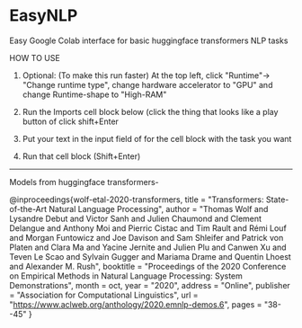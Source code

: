 # EasyNLP
Easy Google Colab interface for basic huggingface transformers NLP tasks


HOW TO USE

1) Optional: (To make this run faster) At the top left, click "Runtime"-> "Change runtime type", change hardware accelerator to "GPU" and change Runtime-shape to "High-RAM"

2) Run the Imports cell block below (click the thing that looks like a play button of click shift+Enter

3) Put your text in the input field of for the cell block with the task you want

4) Run that cell block (Shift+Enter)



___________________________________

Models from huggingface transformers-

@inproceedings{wolf-etal-2020-transformers, title = "Transformers: State-of-the-Art Natural Language Processing", author = "Thomas Wolf and Lysandre Debut and Victor Sanh and Julien Chaumond and Clement Delangue and Anthony Moi and Pierric Cistac and Tim Rault and Rémi Louf and Morgan Funtowicz and Joe Davison and Sam Shleifer and Patrick von Platen and Clara Ma and Yacine Jernite and Julien Plu and Canwen Xu and Teven Le Scao and Sylvain Gugger and Mariama Drame and Quentin Lhoest and Alexander M. Rush", booktitle = "Proceedings of the 2020 Conference on Empirical Methods in Natural Language Processing: System Demonstrations", month = oct, year = "2020", address = "Online", publisher = "Association for Computational Linguistics", url = "https://www.aclweb.org/anthology/2020.emnlp-demos.6", pages = "38--45" }

